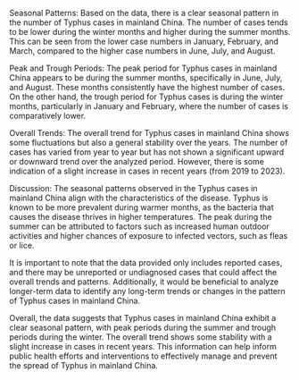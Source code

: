 Seasonal Patterns: 
Based on the data, there is a clear seasonal pattern in the number of Typhus cases in mainland China. The number of cases tends to be lower during the winter months and higher during the summer months. This can be seen from the lower case numbers in January, February, and March, compared to the higher case numbers in June, July, and August.

Peak and Trough Periods: 
The peak period for Typhus cases in mainland China appears to be during the summer months, specifically in June, July, and August. These months consistently have the highest number of cases. On the other hand, the trough period for Typhus cases is during the winter months, particularly in January and February, where the number of cases is comparatively lower.

Overall Trends: 
The overall trend for Typhus cases in mainland China shows some fluctuations but also a general stability over the years. The number of cases has varied from year to year but has not shown a significant upward or downward trend over the analyzed period. However, there is some indication of a slight increase in cases in recent years (from 2019 to 2023).

Discussion: 
The seasonal patterns observed in the Typhus cases in mainland China align with the characteristics of the disease. Typhus is known to be more prevalent during warmer months, as the bacteria that causes the disease thrives in higher temperatures. The peak during the summer can be attributed to factors such as increased human outdoor activities and higher chances of exposure to infected vectors, such as fleas or lice.

It is important to note that the data provided only includes reported cases, and there may be unreported or undiagnosed cases that could affect the overall trends and patterns. Additionally, it would be beneficial to analyze longer-term data to identify any long-term trends or changes in the pattern of Typhus cases in mainland China.

Overall, the data suggests that Typhus cases in mainland China exhibit a clear seasonal pattern, with peak periods during the summer and trough periods during the winter. The overall trend shows some stability with a slight increase in cases in recent years. This information can help inform public health efforts and interventions to effectively manage and prevent the spread of Typhus in mainland China.